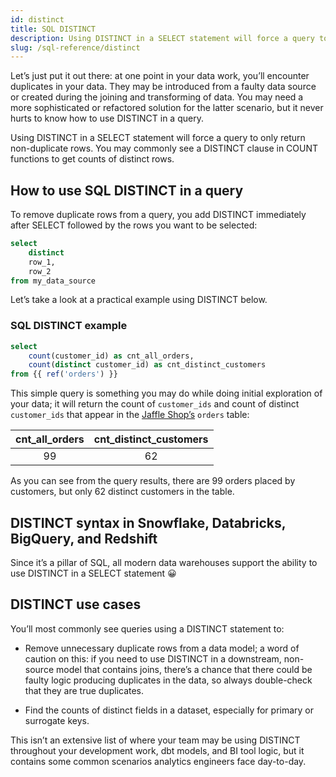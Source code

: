 ```yaml
---
id: distinct
title: SQL DISTINCT
description: Using DISTINCT in a SELECT statement will force a query to only return non-duplicate rows. You may commonly see a DISTINCT clause in COUNT functions to get counts of distinct rows.
slug: /sql-reference/distinct
---
```


<head>
    <title>Working with the SQL DISTINCT</title>
</head>

Let’s just put it out there: at one point in your data work, you’ll encounter duplicates in your data. They may be introduced from a faulty data source or created during the joining and transforming of data. You may need a more sophisticated or refactored solution for the latter scenario, but it never hurts to know how to use DISTINCT in a query.

Using DISTINCT in a SELECT statement will force a query to only return non-duplicate rows. You may commonly see a DISTINCT clause in COUNT functions to get counts of distinct rows.

## How to use SQL DISTINCT in a query

To remove duplicate rows from a query, you add DISTINCT immediately after SELECT followed by the rows you want to be selected:

```sql
select
	distinct
	row_1,
	row_2
from my_data_source
```

Let’s take a look at a practical example using DISTINCT below.

### SQL DISTINCT example

```sql
select
	count(customer_id) as cnt_all_orders,
	count(distinct customer_id) as cnt_distinct_customers
from {{ ref('orders') }}
```

This simple query is something you may do while doing initial exploration of your data; it will return the count of `customer_ids` and count of distinct `customer_ids` that appear in the [Jaffle Shop’s](https://github.com/dbt-labs/jaffle_shop) `orders` table:

| cnt_all_orders | cnt_distinct_customers |
|:---:|:---:|
| 99 | 62 |

As you can see from the query results, there are 99 orders placed by customers, but only 62 distinct customers in the table.

## DISTINCT syntax in Snowflake, Databricks, BigQuery, and Redshift

Since it’s a pillar of SQL, all modern data warehouses support the ability to use DISTINCT in a SELECT statement 😀

## DISTINCT use cases

You’ll most commonly see queries using a DISTINCT statement to:

- Remove unnecessary duplicate rows from a data model; a word of caution on this: if you need to use DISTINCT in a downstream, non-source model that contains joins, there’s a chance that there could be faulty logic producing duplicates in the data, so always double-check that they are true duplicates.

- Find the counts of distinct fields in a dataset, especially for primary or surrogate keys.

This isn’t an extensive list of where your team may be using DISTINCT throughout your development work, dbt models, and BI tool logic, but it contains some common scenarios analytics engineers face day-to-day.

